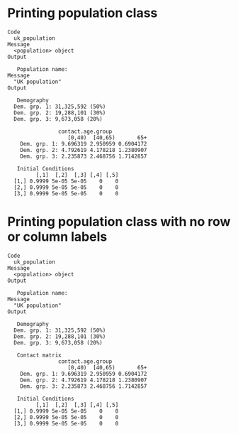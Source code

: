 # Printing population class

    Code
      uk_population
    Message
      <population> object
    Output
      
       Population name: 
    Message
      "UK population"
    Output
      
       Demography 
      Dem. grp. 1: 31,325,592 (50%)
      Dem. grp. 2: 19,288,101 (30%)
      Dem. grp. 3: 9,673,058 (20%)
      
                    contact.age.group
                       [0,40)  [40,65)       65+
        Dem. grp. 1: 9.696319 2.950959 0.6904172
        Dem. grp. 2: 4.792619 4.178218 1.2380907
        Dem. grp. 3: 2.235873 2.468756 1.7142857
      
       Initial Conditions 
             [,1]  [,2]  [,3] [,4] [,5]
      [1,] 0.9999 5e-05 5e-05    0    0
      [2,] 0.9999 5e-05 5e-05    0    0
      [3,] 0.9999 5e-05 5e-05    0    0

# Printing population class with no row or column labels

    Code
      uk_population
    Message
      <population> object
    Output
      
       Population name: 
    Message
      "UK population"
    Output
      
       Demography 
      Dem. grp. 1: 31,325,592 (50%)
      Dem. grp. 2: 19,288,101 (30%)
      Dem. grp. 3: 9,673,058 (20%)
      
       Contact matrix 
                    contact.age.group
                       [0,40)  [40,65)       65+
        Dem. grp. 1: 9.696319 2.950959 0.6904172
        Dem. grp. 2: 4.792619 4.178218 1.2380907
        Dem. grp. 3: 2.235873 2.468756 1.7142857
      
       Initial Conditions 
             [,1]  [,2]  [,3] [,4] [,5]
      [1,] 0.9999 5e-05 5e-05    0    0
      [2,] 0.9999 5e-05 5e-05    0    0
      [3,] 0.9999 5e-05 5e-05    0    0

